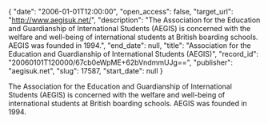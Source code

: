 {
  "date": "2006-01-01T12:00:00", 
  "open_access": false, 
  "target_url": "http://www.aegisuk.net/", 
  "description": "The Association for the Education and Guardianship of International Students (AEGIS) is concerned with the welfare and well-being of international students at British boarding schools. AEGIS was founded in 1994.", 
  "end_date": null, 
  "title": "Association for the Education and Guardianship of International Students (AEGIS)", 
  "record_id": "20060101T120000/67cb0eWpME+62bVndmmUJg==", 
  "publisher": "aegisuk.net", 
  "slug": 17587, 
  "start_date": null
}

The Association for the Education and Guardianship of International Students (AEGIS) is concerned with the welfare and well-being of international students at British boarding schools. AEGIS was founded in 1994.